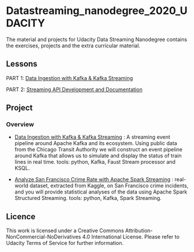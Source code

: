 # Datastreaming_nanodegree_2020_UDACITY

The material and projects for Udacity Data Streaming Nanodegree contains the exercises, projects and the extra curricular material.

## Lessons
PART 1:  [Data Ingestion with Kafka & Kafka Streaming](https://github.com/Naliaka/datastreaming_nanodegree_2020_UDACITY/tree/main/2.%20Data%20Ingestion%20with%20Kafka%20%26%20Kafka%20Streaming) 

PART 2: [Streaming API Development and Documentation](https://github.com/Naliaka/datastreaming_nanodegree_2020_UDACITY/tree/main/3.%20Apache%20Spark%20and%20Spark%20Streaming)

## Project

### Overview

-  [Data Ingestion with Kafka & Kafka Streaming](https://github.com/Naliaka/datastreaming_nanodegree_2020_UDACITY/tree/main/Projects/Optimize%20Chicago%20Bus%20and%20Train%20Availability%20Using%20Kafka) 
: A streaming event pipeline around Apache Kafka and its ecosystem. Using public data from the Chicago Transit Authority we will construct an event pipeline around Kafka that allows us to simulate and display the status of train lines in real time. tools: python, Kafka, Faust Stream processor and KSQL.


-  [Analyze San Francisco Crime Rate with Apache Spark Streaming](https://github.com/Naliaka/datastreaming_nanodegree_2020_UDACITY/tree/main/Projects/Optimize%20Chicago%20Bus%20and%20Train%20Availability%20Using%20Kafka)  : real-world dataset, extracted from Kaggle, on San Francisco crime incidents, and you will provide statistical analyses of the data using Apache Spark Structured Streaming. tools: python, Kafka, Spark Streaming.

## Licence
This work is licensed under a Creative Commons Attribution-NonCommercial-NoDerivatives 4.0 International License. Please refer to Udacity Terms of Service for further information.
